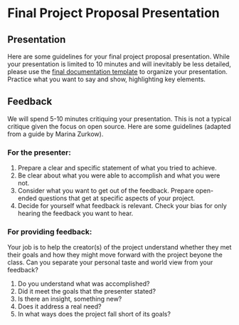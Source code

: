 # Final Project Proposal Presentation

## Presentation

Here are some guidelines for your final project proposal presentation. While your presentation is limited to 10 minutes and will inevitably be less detailed, please use the [final documentation template](final-template.md) to organize your presentation. Practice what you want to say and show, highlighting key elements. 

## Feedback

We will spend 5-10 minutes critiquing your presentation. This is not a typical critique given the focus on open source. Here are some guidelines (adapted from a guide by Marina Zurkow).

### For the presenter:

1. Prepare a clear and specific statement of what you tried to achieve.
2. Be clear about what you were able to accomplish and what you were not.
3. Consider what you want to get out of the feedback. Prepare open-ended questions that get at specific aspects of your project.
4. Decide for yourself what feedback is relevant. Check your bias for only hearing the feedback you want to hear. 

### For providing feedback:

Your job is to help the creator(s) of the project understand whether they met their goals and how they might move forward with the project beyone the class. Can you separate your personal taste and world view from your feedback?

1. Do you understand what was accomplished?
2. Did it meet the goals that the presenter stated?
3. Is there an insight, something new?
4. Does it address a real need?
5. In what ways does the project fall short of its goals?

